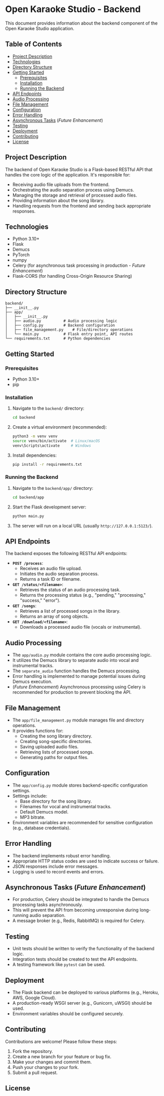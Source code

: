 # Open Karaoke Studio - Backend

This document provides information about the backend component of the Open Karaoke Studio application.

## Table of Contents

* [Project Description](#project-description)
* [Technologies](#technologies)
* [Directory Structure](#directory-structure)
* [Getting Started](#getting-started)
    * [Prerequisites](#prerequisites)
    * [Installation](#installation)
    * [Running the Backend](#running-the-backend)
* [API Endpoints](#api-endpoints)
* [Audio Processing](#audio-processing)
* [File Management](#file-management)
* [Configuration](#configuration)
* [Error Handling](#error-handling)
* [Asynchronous Tasks](#asynchronous-tasks) (*Future Enhancement*)
* [Testing](#testing)
* [Deployment](#deployment)
* [Contributing](#contributing)
* [License](#license)

## Project Description

The backend of Open Karaoke Studio is a Flask-based RESTful API that handles the core logic of the application. It's responsible for:

* Receiving audio file uploads from the frontend.
* Orchestrating the audio separation process using Demucs.
* Managing the storage and retrieval of processed audio files.
* Providing information about the song library.
* Handling requests from the frontend and sending back appropriate responses.

## Technologies

* Python 3.10+
* Flask
* Demucs
* PyTorch
* numpy
* Celery (for asynchronous task processing in production - *Future Enhancement*)
* Flask-CORS (for handling Cross-Origin Resource Sharing)

## Directory Structure

```
backend/
├── __init__.py
├── app/
│   ├── __init__.py
│   ├── audio.py          # Audio processing logic
│   ├── config.py         # Backend configuration
│   ├── file_management.py    # File/directory operations
│   └── main.py           # Flask entry point, API routes
└── requirements.txt      # Python dependencies
```

## Getting Started

### Prerequisites

* Python 3.10+
* pip

### Installation

1.  Navigate to the `backend/` directory:

    ```bash
    cd backend
    ```

2.  Create a virtual environment (recommended):

    ```bash
    python3 -m venv venv
    source venv/bin/activate  # Linux/macOS
    venv\Scripts\activate     # Windows
    ```

3.  Install dependencies:

    ```bash
    pip install -r requirements.txt
    ```

### Running the Backend

1.  Navigate to the `backend/app/` directory:

    ```bash
    cd backend/app
    ```

2.  Start the Flask development server:

    ```bash
    python main.py
    ```

3.  The server will run on a local URL (usually `http://127.0.0.1:5123/`).

## API Endpoints

The backend exposes the following RESTful API endpoints:

* **`POST /process`**:
    * Receives an audio file upload.
    * Initiates the audio separation process.
    * Returns a task ID or filename.
* **`GET /status/<filename>`**:
    * Retrieves the status of an audio processing task.
    * Returns the processing status (e.g., "pending," "processing," "success," "error").
* **`GET /songs`**:
    * Retrieves a list of processed songs in the library.
    * Returns an array of song objects.
* **`GET /download/<filename>`**:
    * Downloads a processed audio file (vocals or instrumental).

## Audio Processing

* The `app/audio.py` module contains the core audio processing logic.
* It utilizes the Demucs library to separate audio into vocal and instrumental tracks.
* The `separate_audio` function handles the Demucs processing.
* Error handling is implemented to manage potential issues during Demucs execution.
* (*Future Enhancement*) Asynchronous processing using Celery is recommended for production to prevent blocking the API.

## File Management

* The `app/file_management.py` module manages file and directory operations.
* It provides functions for:
    * Creating the song library directory.
    * Creating song-specific directories.
    * Saving uploaded audio files.
    * Retrieving lists of processed songs.
    * Generating paths for output files.

## Configuration

* The `app/config.py` module stores backend-specific configuration settings.
* Settings include:
    * Base directory for the song library.
    * Filenames for vocal and instrumental tracks.
    * Default Demucs model.
    * MP3 bitrate.
* Environment variables are recommended for sensitive configuration (e.g., database credentials).

## Error Handling

* The backend implements robust error handling.
* Appropriate HTTP status codes are used to indicate success or failure.
* JSON responses include error messages.
* Logging is used to record events and errors.

## Asynchronous Tasks (*Future Enhancement*)

* For production, Celery should be integrated to handle the Demucs processing tasks asynchronously.
* This will prevent the API from becoming unresponsive during long-running audio separation.
* A message broker (e.g., Redis, RabbitMQ) is required for Celery.

## Testing

* Unit tests should be written to verify the functionality of the backend logic.
* Integration tests should be created to test the API endpoints.
* A testing framework like `pytest` can be used.

## Deployment

* The Flask backend can be deployed to various platforms (e.g., Heroku, AWS, Google Cloud).
* A production-ready WSGI server (e.g., Gunicorn, uWSGI) should be used.
* Environment variables should be configured securely.

## Contributing

Contributions are welcome! Please follow these steps:

1.  Fork the repository.
2.  Create a new branch for your feature or bug fix.
3.  Make your changes and commit them.
4.  Push your changes to your fork.
5.  Submit a pull request.

## License
